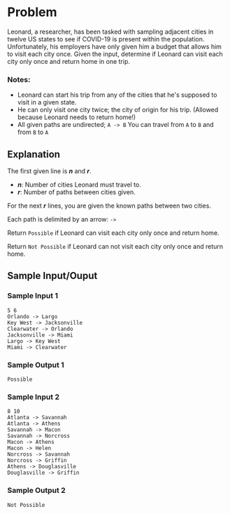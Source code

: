 # Problem
Leonard, a researcher, has been tasked with sampling adjacent cities in twelve US states to see if COVID-19 is present within the population. Unfortunately, his employers have only given him a budget that allows him to visit each city once. Given the input, determine if Leonard can visit each city only once and return home in one trip.

### Notes:
* Leonard can start his trip from any of the cities that he's supposed to visit in a given state.
* He can only visit one city twice; the city of origin for his trip. (Allowed because Leonard needs to return home!)
* All given paths are undirected; `A -> B` You can travel from `A` to `B` and from `B` to `A`

## Explanation
The first given line is ***n*** and ***r***. 
* ***n***: Number of cities Leonard must travel to.
* ***r***: Number of paths between cities given.

For the next ***r*** lines, you are given the known paths between two cities.

Each path is delimited by an arrow: `->`

Return `Possible` if Leonard can visit each city only once and return home.

Return `Not Possible` if Leonard can not visit each city only once and return home.

## Sample Input/Ouput

### Sample Input 1
```
5 6
Orlando -> Largo
Key West -> Jacksonville
Clearwater -> Orlando
Jacksonville -> Miami
Largo -> Key West
Miami -> Clearwater
```

### Sample Output 1
`Possible`

### Sample Input 2
```
8 10
Atlanta -> Savannah
Atlanta -> Athens
Savannah -> Macon
Savannah -> Norcross 
Macon -> Athens
Macon -> Helen
Norcross -> Savannah
Norcross -> Griffin
Athens -> Douglasville
Douglasville -> Griffin
```

### Sample Output 2
`Not Possible`
